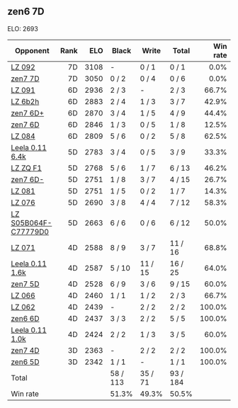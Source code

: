 ## zen6 7D ##

ELO: 2693

Opponent | Rank | ELO | Black | Write | Total | Win rate
---------|-----:|----:|-------|-------|-------|-------:
[LZ 092](LZ%20092.md) | 7D | 3108 | - | 0 / 1 | 0 / 1 | 0.0%
[zen7 7D](zen7%207D.md) | 7D | 3050 | 0 / 2 | 0 / 4 | 0 / 6 | 0.0%
[LZ 091](LZ%20091.md) | 6D | 2936 | 2 / 3 | - | 2 / 3 | 66.7%
[LZ 6b2h](LZ%206b2h.md) | 6D | 2883 | 2 / 4 | 1 / 3 | 3 / 7 | 42.9%
[zen7 6D+](zen7%206D+.md) | 6D | 2870 | 3 / 4 | 1 / 5 | 4 / 9 | 44.4%
[zen7 6D](zen7%206D.md) | 6D | 2846 | 1 / 3 | 0 / 5 | 1 / 8 | 12.5%
[LZ 084](LZ%20084.md) | 6D | 2809 | 5 / 6 | 0 / 2 | 5 / 8 | 62.5%
[Leela 0.11 6.4k](Leela%200.11%206.4k.md) | 5D | 2783 | 3 / 4 | 0 / 5 | 3 / 9 | 33.3%
[LZ ZQ F1](LZ%20ZQ%20F1.md) | 5D | 2768 | 5 / 6 | 1 / 7 | 6 / 13 | 46.2%
[zen7 6D-](zen7%206D-.md) | 5D | 2751 | 1 / 8 | 3 / 7 | 4 / 15 | 26.7%
[LZ 081](LZ%20081.md) | 5D | 2751 | 1 / 5 | 0 / 2 | 1 / 7 | 14.3%
[LZ 076](LZ%20076.md) | 5D | 2690 | 3 / 8 | 4 / 4 | 7 / 12 | 58.3%
[LZ S05B064F-C77779D0](LZ%20S05B064F-C77779D0.md) | 5D | 2663 | 6 / 6 | 0 / 6 | 6 / 12 | 50.0%
[LZ 071](LZ%20071.md) | 4D | 2588 | 8 / 9 | 3 / 7 | 11 / 16 | 68.8%
[Leela 0.11 1.6k](Leela%200.11%201.6k.md) | 4D | 2587 | 5 / 10 | 11 / 15 | 16 / 25 | 64.0%
[zen7 5D](zen7%205D.md) | 4D | 2528 | 6 / 9 | 3 / 6 | 9 / 15 | 60.0%
[LZ 066](LZ%20066.md) | 4D | 2460 | 1 / 1 | 1 / 2 | 2 / 3 | 66.7%
[LZ 062](LZ%20062.md) | 4D | 2439 | - | 2 / 2 | 2 / 2 | 100.0%
[zen6 6D](zen6%206D.md) | 4D | 2437 | 3 / 3 | 2 / 2 | 5 / 5 | 100.0%
[Leela 0.11 1.0k](Leela%200.11%201.0k.md) | 4D | 2424 | 2 / 2 | 1 / 3 | 3 / 5 | 60.0%
[zen7 4D](zen7%204D.md) | 3D | 2363 | - | 2 / 2 | 2 / 2 | 100.0%
[zen6 5D](zen6%205D.md) | 3D | 2342 | 1 / 1 | - | 1 / 1 | 100.0%
Total | | | 58 / 113 | 35 / 71 | 93 / 184 | 
Win rate| | | 51.3% | 49.3% | 50.5% | 
